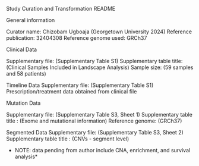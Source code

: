 Study Curation and Transformation README 

General information

Curator name: Chizobam Ugboaja (Georgetown University 2024)
Reference publication: 32404308
Reference genome used: GRCh37

Clinical Data

Supplementary file: (Supplementary Table S1)
Supplementary table title: (Clinical Samples Included in Landscape Analysis) Sample size: (59 samples and 58 patients)

Timeline Data
Supplementary file: (Supplementary Table S1)
Prescription/treatment data obtained from clinical file

Mutation Data

Supplementary file: (Supplementary Table S3, Sheet 1) 
Supplementary table title : (Exome and mutational information) 
Reference genome: (GRCh37)

Segmented Data
Supplementary file: (Supplementary Table S3, Sheet 2)
Supplementary table title : (CNVs - segment level)

* NOTE: data pending from author include CNA, enrichment, and survival analysis*